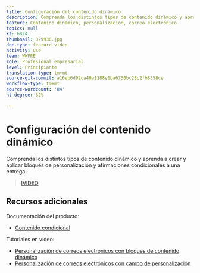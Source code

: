 ```yaml
---
title: Configuración del contenido dinámico
description: Comprenda los distintos tipos de contenido dinámico y aprenda a crear y aplicar bloques de personalización y afirmaciones condicionales a una entrega.
feature: Contenido dinámico, personalización, correo electrónico
topics: null
kt: 6824
thumbnail: 329936.jpg
doc-type: feature video
activity: use
team: WWFRE
role: Profesional empresarial
level: Principiante
translation-type: tm+mt
source-git-commit: a16eb6d92ca40a1188e1ba6730bc28c2fb8358ce
workflow-type: tm+mt
source-wordcount: '84'
ht-degree: 32%

---
```



# Configuración del contenido dinámico

Comprenda los distintos tipos de contenido dinámico y aprenda a crear y aplicar bloques de personalización y afirmaciones condicionales a una entrega.

>[!VIDEO](https://video.tv.adobe.com/v/329936?quality=12)

## Recursos adicionales

Documentación del producto:

* [Contenido condicional](https://docs.adobe.com/content/help/es-ES/campaign-classic/using/sending-messages/personalizing-deliveries/conditional-content.html)

Tutoriales en vídeo:

* [Personalización de correos electrónicos con bloques de contenido dinámico](/help/sending-messages/email-channel/personalization-with-dynamic-content-blocks.md)
* [Personalización de correos electrónicos con campo de personalización](/help/sending-messages/email-channel/personalizing-emails-using-personalization-fields.md)
